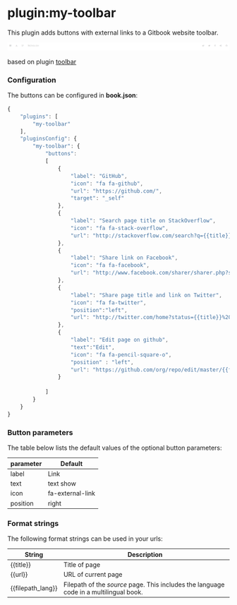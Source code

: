 # plugin:my-toolbar

This plugin adds buttons with external links to a Gitbook website toolbar.

![my-toolbar](assets/images/my-toolbar.png)

based on plugin [toolbar](https://github.com/Simran-B/gitbook-plugin-toolbar)

### Configuration

The buttons can be configured in **book.json**:

```js
{
    "plugins": [
        "my-toolbar"
    ],
    "pluginsConfig": {
        "my-toolbar": {
            "buttons":
            [
                {
                    "label": "GitHub",
                    "icon": "fa fa-github",
                    "url": "https://github.com/",
                    "target": "_self"
                },
                {
                    "label": "Search page title on StackOverflow",
                    "icon": "fa fa-stack-overflow",
                    "url": "http://stackoverflow.com/search?q={{title}}"
                },
                {
                    "label": "Share link on Facebook",
                    "icon": "fa fa-facebook",
                    "url": "http://www.facebook.com/sharer/sharer.php?s=100&p[url]={{url}}"
                },
                {
                    "label": "Share page title and link on Twitter",
                    "icon": "fa fa-twitter",
                    "position":"left",
                    "url": "http://twitter.com/home?status={{title}}%20{{url}}"
                },
                {
                    "label": "Edit page on github",
                    "text":"Edit",
                    "icon": "fa fa-pencil-square-o",
                    "position" : "left",
                    "url": "https://github.com/org/repo/edit/master/{{filepath_lang}}"
                }
                
            ]
        }
    }
}
```

### Button parameters

The table below lists the default values of the optional button parameters:

parameter | Default
---|---
label | Link
text | text show
icon | fa-external-link
position | right

### Format strings

The following format strings can be used in your urls:

String | Description
---|---
{{title}} | Title of page
{{url}} | URL of current page
{{filepath_lang}} | Filepath of the *source* page. This includes the language code in a multilingual book.


